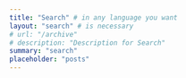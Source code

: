```yaml
---
title: "Search" # in any language you want
layout: "search" # is necessary
# url: "/archive"
# description: "Description for Search"
summary: "search"
placeholder: "posts"
---
```

